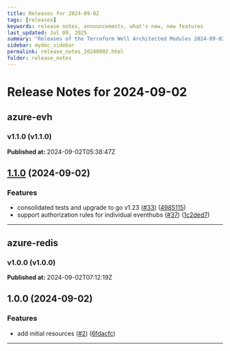 ```yaml
---
title: Releases for 2024-09-02
tags: [releases]
keywords: release notes, announcements, what's new, new features
last_updated: Jul 09, 2025
summary: "Releases of the Terraform Well Architected Modules 2024-09-02"
sidebar: mydoc_sidebar
permalink: release_notes_20240902.html
folder: release_notes
---
```


# Release Notes for 2024-09-02

## azure-evh
### v1.1.0 (v1.1.0)
**Published at:** 2024-09-02T05:38:47Z

## [1.1.0](https://github.com/CloudNationHQ/terraform-azure-evh/compare/v1.0.0...v1.1.0) (2024-09-02)


### Features

* consolidated tests and upgrade to go v1.23 ([#33](https://github.com/CloudNationHQ/terraform-azure-evh/issues/33)) ([4985115](https://github.com/CloudNationHQ/terraform-azure-evh/commit/4985115ff1ae94799504d35b950961ecd5c1b0eb))
* support authorization rules for individual eventhubs ([#37](https://github.com/CloudNationHQ/terraform-azure-evh/issues/37)) ([1c2ded7](https://github.com/CloudNationHQ/terraform-azure-evh/commit/1c2ded779ec1d884c2f6c5191577e2d7c82dd3e0))

---

## azure-redis
### v1.0.0 (v1.0.0)
**Published at:** 2024-09-02T07:12:19Z

## 1.0.0 (2024-09-02)


### Features

* add initial resources ([#2](https://github.com/CloudNationHQ/terraform-azure-redis/issues/2)) ([6fdacfc](https://github.com/CloudNationHQ/terraform-azure-redis/commit/6fdacfc507320e5bbc8d245ca55edd30128a1b10))

---

